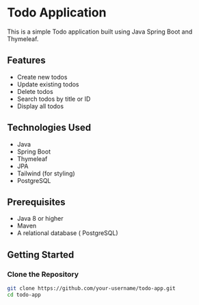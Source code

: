 # Todo Application

This is a simple Todo application built using Java Spring Boot and Thymeleaf.

## Features

- Create new todos
- Update existing todos
- Delete todos
- Search todos by title or ID
- Display all todos

## Technologies Used

- Java
- Spring Boot
- Thymeleaf
- JPA
- Tailwind (for styling)
- PostgreSQL

## Prerequisites

- Java 8 or higher
- Maven
- A relational database ( PostgreSQL)

## Getting Started

### Clone the Repository

```bash
git clone https://github.com/your-username/todo-app.git
cd todo-app

